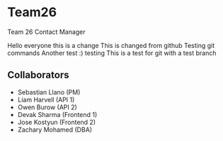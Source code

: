 # Team26
Team 26 Contact Manager


Hello everyone this is a change
This is changed from github
Testing git commands
Another test :)
testing
This is a test for git with a test branch
## Collaborators
- Sebastian Llano (PM)
- Liam Harvell (API 1)
- Owen Burow (API 2)
- Devak Sharma (Frontend 1)
- Jose Kostyun (Frontend 2)
- Zachary Mohamed (DBA)
